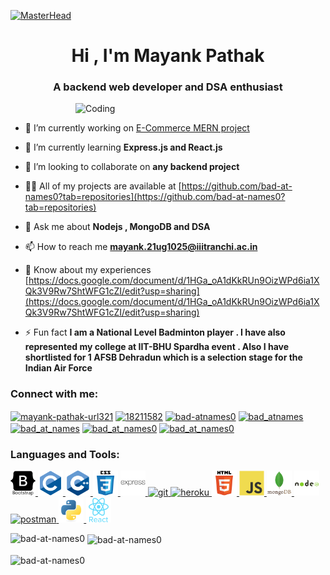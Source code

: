 [![MasterHead](https://i.postimg.cc/9FNzKDqh/github-header-image.png)](https://bad-at-names0.io)
<h1 align="center">Hi , I'm Mayank Pathak</h1>
<h3 align="center">A backend web developer and DSA enthusiast</h3>
<img align="right" alt="Coding" width="400" src="https://camo.githubusercontent.com/87e7db51257fa949fb47ba8abe22ba884ee407733f489cc8a96264b24188f577/68747470733a2f2f692e696d6775722e636f6d2f724c46694172352e676966">
<br>

- 🔭 I’m currently working on [E-Commerce MERN project](https://github.com/bad-at-names0/E-Commerce-Backend-API)

- 🌱 I’m currently learning **Express.js and React.js**

- 👯 I’m looking to collaborate on **any backend project**

- 👨‍💻 All of my projects are available at [https://github.com/bad-at-names0?tab=repositories](https://github.com/bad-at-names0?tab=repositories)

- 💬 Ask me about **Nodejs , MongoDB and DSA**

- 📫 How to reach me **mayank.21ug1025@iiitranchi.ac.in**

- 📄 Know about my experiences [https://docs.google.com/document/d/1HGa_oA1dKkRUn9OizWPd6ia1XQk3V9Rw7ShtWFG1cZI/edit?usp=sharing](https://docs.google.com/document/d/1HGa_oA1dKkRUn9OizWPd6ia1XQk3V9Rw7ShtWFG1cZI/edit?usp=sharing)

- ⚡ Fun fact **I am a National Level Badminton player . I have also represented my college at IIT-BHU Spardha event . Also I have shortlisted for 1 AFSB Dehradun which is a selection stage for the Indian Air Force**

<h3 align="left">Connect with me:</h3>
<p align="left">
<a href="https://linkedin.com/in/mayank-pathak-url321" target="blank"><img align="center" src="https://raw.githubusercontent.com/rahuldkjain/github-profile-readme-generator/master/src/images/icons/Social/linked-in-alt.svg" alt="mayank-pathak-url321" height="30" width="40" /></a>
<a href="https://stackoverflow.com/users/18211582" target="blank"><img align="center" src="https://raw.githubusercontent.com/rahuldkjain/github-profile-readme-generator/master/src/images/icons/Social/stack-overflow.svg" alt="18211582" height="30" width="40" /></a>
<a href="https://codesandbox.com/bad-atnames0" target="blank"><img align="center" src="https://raw.githubusercontent.com/rahuldkjain/github-profile-readme-generator/master/src/images/icons/Social/codesandbox.svg" alt="bad-atnames0" height="30" width="40" /></a>
<a href="https://www.codechef.com/users/bad_atnames" target="blank"><img align="center" src="https://cdn.jsdelivr.net/npm/simple-icons@3.1.0/icons/codechef.svg" alt="bad_atnames" height="30" width="40" /></a>
<a href="https://www.hackerrank.com/bad_at_names" target="blank"><img align="center" src="https://raw.githubusercontent.com/rahuldkjain/github-profile-readme-generator/master/src/images/icons/Social/hackerrank.svg" alt="bad_at_names" height="30" width="40" /></a>
<a href="https://codeforces.com/profile/mayank-pathakk" target="blank"><img align="center" src="https://raw.githubusercontent.com/rahuldkjain/github-profile-readme-generator/master/src/images/icons/Social/codeforces.svg" alt="bad_at_names0" height="30" width="40" /></a>
<a href="https://www.leetcode.com/bad_at_names0" target="blank"><img align="center" src="https://raw.githubusercontent.com/rahuldkjain/github-profile-readme-generator/master/src/images/icons/Social/leet-code.svg" alt="bad_at_names0" height="30" width="40" /></a>
</p>

<h3 align="left">Languages and Tools:</h3>
<p align="left"> <a href="https://getbootstrap.com" target="_blank" rel="noreferrer"> <img src="https://raw.githubusercontent.com/devicons/devicon/master/icons/bootstrap/bootstrap-plain-wordmark.svg" alt="bootstrap" width="40" height="40"/> </a> <a href="https://www.cprogramming.com/" target="_blank" rel="noreferrer"> <img src="https://raw.githubusercontent.com/devicons/devicon/master/icons/c/c-original.svg" alt="c" width="40" height="40"/> </a> <a href="https://www.w3schools.com/cpp/" target="_blank" rel="noreferrer"> <img src="https://raw.githubusercontent.com/devicons/devicon/master/icons/cplusplus/cplusplus-original.svg" alt="cplusplus" width="40" height="40"/> </a> <a href="https://www.w3schools.com/css/" target="_blank" rel="noreferrer"> <img src="https://raw.githubusercontent.com/devicons/devicon/master/icons/css3/css3-original-wordmark.svg" alt="css3" width="40" height="40"/> </a> <a href="https://expressjs.com" target="_blank" rel="noreferrer"> <img src="https://raw.githubusercontent.com/devicons/devicon/master/icons/express/express-original-wordmark.svg" alt="express" width="40" height="40"/> </a> <a href="https://git-scm.com/" target="_blank" rel="noreferrer"> <img src="https://www.vectorlogo.zone/logos/git-scm/git-scm-icon.svg" alt="git" width="40" height="40"/> </a> <a href="https://heroku.com" target="_blank" rel="noreferrer"> <img src="https://www.vectorlogo.zone/logos/heroku/heroku-icon.svg" alt="heroku" width="40" height="40"/> </a> <a href="https://www.w3.org/html/" target="_blank" rel="noreferrer"> <img src="https://raw.githubusercontent.com/devicons/devicon/master/icons/html5/html5-original-wordmark.svg" alt="html5" width="40" height="40"/> </a> <a href="https://developer.mozilla.org/en-US/docs/Web/JavaScript" target="_blank" rel="noreferrer"> <img src="https://raw.githubusercontent.com/devicons/devicon/master/icons/javascript/javascript-original.svg" alt="javascript" width="40" height="40"/> </a> <a href="https://www.mongodb.com/" target="_blank" rel="noreferrer"> <img src="https://raw.githubusercontent.com/devicons/devicon/master/icons/mongodb/mongodb-original-wordmark.svg" alt="mongodb" width="40" height="40"/> </a> <a href="https://nodejs.org" target="_blank" rel="noreferrer"> <img src="https://raw.githubusercontent.com/devicons/devicon/master/icons/nodejs/nodejs-original-wordmark.svg" alt="nodejs" width="40" height="40"/> </a> <a href="https://postman.com" target="_blank" rel="noreferrer"> <img src="https://www.vectorlogo.zone/logos/getpostman/getpostman-icon.svg" alt="postman" width="40" height="40"/> </a> <a href="https://www.python.org" target="_blank" rel="noreferrer"> <img src="https://raw.githubusercontent.com/devicons/devicon/master/icons/python/python-original.svg" alt="python" width="40" height="40"/> </a> <a href="https://reactjs.org/" target="_blank" rel="noreferrer"> <img src="https://raw.githubusercontent.com/devicons/devicon/master/icons/react/react-original-wordmark.svg" alt="react" width="40" height="40"/> </a> </p>

<p><img align="left" src="https://github-readme-stats.vercel.app/api/top-langs?username=bad-at-names0&show_icons=true&locale=en&layout=compact" alt="bad-at-names0" /></p>

<p>&nbsp;<img align="center" src="https://github-readme-stats.vercel.app/api?username=bad-at-names0&show_icons=true&locale=en" alt="bad-at-names0" /></p>

<p><img align="center" src="https://github-readme-streak-stats.herokuapp.com/?user=bad-at-names0&" alt="bad-at-names0" /></p>
